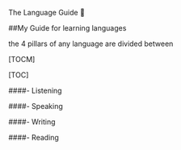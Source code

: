  The Language Guide :open_book:

##My Guide for learning languages


the 4 pillars of any language are divided between




[TOCM]

[TOC]





####- Listening








####- Speaking






####- Writing








####- Reading
